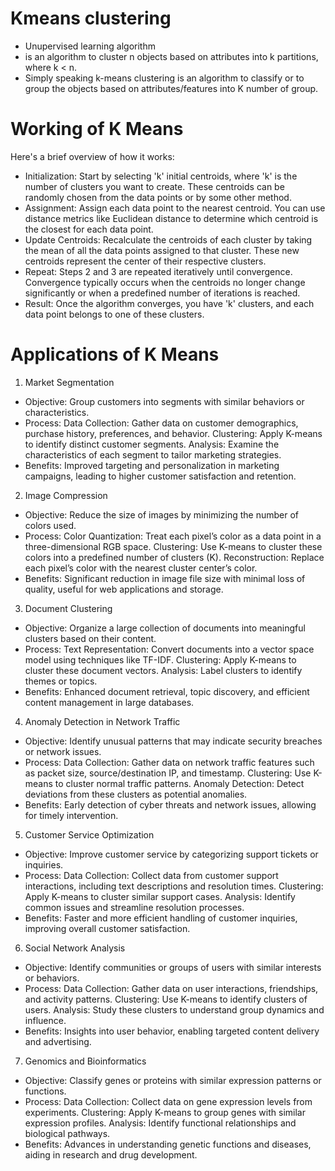 # Kmeans clustering
- Unupervised  learning algorithm
- is an algorithm to cluster n objects based on attributes into k partitions, where k < n.
- Simply speaking k-means clustering is an algorithm to classify or to group the objects based on attributes/features into K number of group.

# Working of K Means

 Here's a brief overview of how it works:

- Initialization: Start by selecting 'k' initial centroids, where 'k' is the number of clusters you want to create. These centroids can be randomly chosen from the data points or by some other method.
- Assignment: Assign each data point to the nearest centroid. You can use distance metrics like Euclidean distance to determine which centroid is the closest for each data point.
- Update Centroids: Recalculate the centroids of each cluster by taking the mean of all the data points assigned to that cluster. These new centroids represent the center of their respective clusters.
- Repeat: Steps 2 and 3 are repeated iteratively until convergence. Convergence typically occurs when the centroids no longer change significantly or when a predefined number of iterations is reached.
- Result: Once the algorithm converges, you have 'k' clusters, and each data point belongs to one of these clusters.

# Applications of K Means

1. Market Segmentation
- Objective: Group customers into segments with similar behaviors or characteristics.
- Process:
Data Collection: Gather data on customer demographics, purchase history, preferences, and behavior.
Clustering: Apply K-means to identify distinct customer segments.
Analysis: Examine the characteristics of each segment to tailor marketing strategies.
- Benefits: Improved targeting and personalization in marketing campaigns, leading to higher customer satisfaction and retention.

2. Image Compression
- Objective: Reduce the size of images by minimizing the number of colors used.
- Process:
Color Quantization: Treat each pixel’s color as a data point in a three-dimensional RGB space.
Clustering: Use K-means to cluster these colors into a predefined number of clusters (K).
Reconstruction: Replace each pixel’s color with the nearest cluster center’s color.
- Benefits: Significant reduction in image file size with minimal loss of quality, useful for web applications and storage.

3. Document Clustering
- Objective: Organize a large collection of documents into meaningful clusters based on their content.
- Process:
Text Representation: Convert documents into a vector space model using techniques like TF-IDF.
Clustering: Apply K-means to cluster these document vectors.
Analysis: Label clusters to identify themes or topics.
- Benefits: Enhanced document retrieval, topic discovery, and efficient content management in large databases.

4. Anomaly Detection in Network Traffic
- Objective: Identify unusual patterns that may indicate security breaches or network issues.
- Process:
Data Collection: Gather data on network traffic features such as packet size, source/destination IP, and timestamp.
Clustering: Use K-means to cluster normal traffic patterns.
Anomaly Detection: Detect deviations from these clusters as potential anomalies.
- Benefits: Early detection of cyber threats and network issues, allowing for timely intervention.

5. Customer Service Optimization
- Objective: Improve customer service by categorizing support tickets or inquiries.
- Process:
Data Collection: Collect data from customer support interactions, including text descriptions and resolution times.
Clustering: Apply K-means to cluster similar support cases.
Analysis: Identify common issues and streamline resolution processes.
- Benefits: Faster and more efficient handling of customer inquiries, improving overall customer satisfaction.

6. Social Network Analysis
- Objective: Identify communities or groups of users with similar interests or behaviors.
- Process:
Data Collection: Gather data on user interactions, friendships, and activity patterns.
Clustering: Use K-means to identify clusters of users.
Analysis: Study these clusters to understand group dynamics and influence.
- Benefits: Insights into user behavior, enabling targeted content delivery and advertising.

7. Genomics and Bioinformatics
- Objective: Classify genes or proteins with similar expression patterns or functions.
- Process:
Data Collection: Collect data on gene expression levels from experiments.
Clustering: Apply K-means to group genes with similar expression profiles.
Analysis: Identify functional relationships and biological pathways.
- Benefits: Advances in understanding genetic functions and diseases, aiding in research and drug development.

